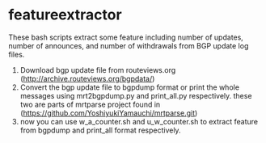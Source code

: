 # featureextractor
These bash scripts extract some feature including number of updates, number of announces, and number of withdrawals from BGP update log files.

1. Download bgp update file from routeviews.org (http://archive.routeviews.org/bgpdata/)
2. Convert the bgp update file to bgpdump format or print the whole messages using mrt2bgpdump.py and print_all.py respectively. these two
   are parts of mrtparse project found in (https://github.com/YoshiyukiYamauchi/mrtparse.git)
3. now you can use w_a_counter.sh and u_w_counter.sh to extract feature from bgpdump and print_all format respectively.
